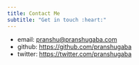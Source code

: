```yaml
---
title: Contact Me
subtitle: "Get in touch :heart:"
---
```


- email: pranshu@pranshugaba.com  
- github: https://github.com/pranshugaba  
- twitter: https://twitter.com/pranshugaba